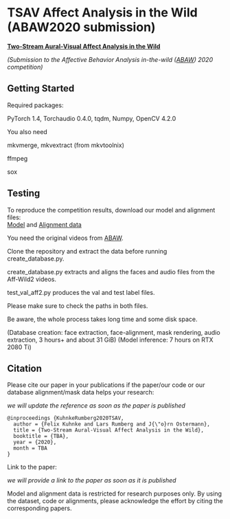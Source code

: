 # TSAV Affect Analysis in the Wild (ABAW2020 submission)

**[Two-Stream Aural-Visual Affect Analysis in the Wild](TBA)**

*(Submission to the Affective Behavior Analysis in-the-wild ([ABAW](https://ibug.doc.ic.ac.uk/resources/fg-2020-competition-affective-behavior-analysis/)) 2020 competition)*


## Getting Started

Required packages:

PyTorch 1.4, Torchaudio 0.4.0, tqdm, Numpy, OpenCV 4.2.0

You also need

mkvmerge, mkvextract (from mkvtoolnix)

ffmpeg

sox

## Testing

To reproduce the competition results, download our model and alignment files:  
[Model](https://www.tnt.uni-hannover.de/project/affwild2/aff2model_tnt.zip) and
[Alignment data](https://www.tnt.uni-hannover.de/project/affwild2/aff2alignmentdata_tnt.zip)

You need the original videos from [ABAW](https://ibug.doc.ic.ac.uk/resources/fg-2020-competition-affective-behavior-analysis/).

Clone the repository and extract the data before running create_database.py. 

create_database.py extracts and aligns the faces and audio files from the Aff-Wild2 videos.

test_val_aff2.py produces the val and test label files.

Please make sure to check the paths in both files. 

Be aware, the whole process takes long time and some disk space. 

(Database creation: face extraction, face-alignment, mask rendering, audio extraction, 3 hours+ and about 31 GiB)
(Model inference: 7 hours on RTX 2080 Ti)

## Citation

Please cite our paper in your publications if the paper/our code or our database alignment/mask data helps your research:

*we will update the reference as soon as the paper is published*

    @inproceedings {KuhnkeRumberg2020TSAV,
      author = {Felix Kuhnke and Lars Rumberg and J{\"o}rn Ostermann},
      title = {Two-Stream Aural-Visual Affect Analysis in the Wild},
      booktitle = {TBA},
      year = {2020},
      month = TBA
    }

Link to the paper:

*we will provide a link to the paper as soon as it is published*

Model and alignment data is restricted for research purposes only.
By using the dataset, code or alignments, please acknowledge the effort by citing the corresponding papers.